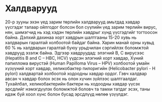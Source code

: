 # Халдварууд

20-р зууны эхэн үед зарим төрлийн халдварууд амьтдад хавдар үүсгэдэг талаар ойлгодог болсон бол сүүлийн үед зарим төрлийн вирус, нян, шимэгчид нь хэд хэдэн төрлийн хавдрыг хүнд үүсгэдгийг тогтоосон байна. 
Дэлхий дахинаа хорт хавдрын шалтгааны 15-20 хувь нь халдварын гаралтай холбоотой байдаг байна. Харин манай орны хувьд 60 % нь халдварын гаралтай буюу урьдчилан сэргийлэх боломжтой хавдрууд эзэлж байна. Эдгээр хавдруудад: элэгний В, С вирусээс (Hepatitis B and C – HBC, HCV) үүдсэн элэгний хорт хавдар, Хүний папиллома вирустэй (Human Papilloma Virus – HPV) холбоотой умайн хүзүүний хорт хавдар, хеликобактер пилоригийн (Helicobacter pylori - H pylori) халдвартай холбоотой ходоодны хавдар ордог.
Гэвч халдвар авсан ч хавдар болох эсэх нь олон хүчин зүйлээс шалтгаалдаг. Тухайлбал, хеликобактерийн бактери нь ходоодны хавдар үүсэх эрсдлийг нэмэгдүүлэх боломжтой боловч та тамхи татдаг эсэх, таны идэж буй хоол хүнс болон бусад эрсдлүүд нөлөө үзүүлдэг.

